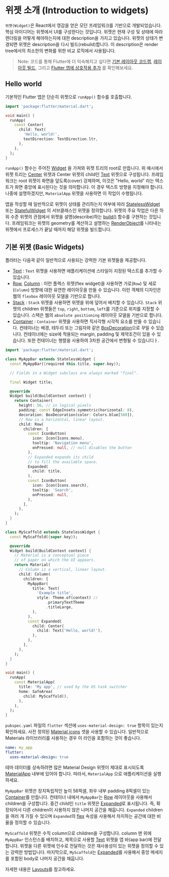 # 위젯 소개 (Introduction to widgets)

`위젯(Widget)`은 React에서 영감을 얻은 모던 프레임워크를 기반으로 개발되었습니다. 핵심 아이디어는 위젯에서 UI를 구성한다는 것입니다. 위젯은 현재 구성 및 상태에 따라 렌더링을 어떻게 해야하는지에 대한 description을 가지고 있습니다. 위젯의 상태가 변경되면 위젯은 description을 다시 빌드(rebuild)합니다. 이 description은 render tree에서의 최소한의 변화를 위한 비교 로직에서 사용됩니다.

> Note: 코드를 통해 Flutter에 더 익숙해지고 싶다면 [기본 레이아웃 코드랩](https://docs.flutter.dev/codelabs/layout-basics), [레이아웃 빌드](https://docs.flutter.dev/ui/layout), 그리고 [Flutter 앱에 상호작용 추가](https://docs.flutter.dev/ui/interactive) 를 확인해보세요.

## Hello world
기본적인 Flutter 앱은 단순히 위젯으로 `runApp()` 함수를 호출합니다.

```dart
import 'package:flutter/material.dart';

void main() {
  runApp(
    const Center(
      child: Text(
        'Hello, world!',
        textDirection: TextDirection.ltr,
      ),
    ),
  );
}
```

`runApp()` 함수는 주어진 [Widget](https://api.flutter.dev/flutter/widgets/Widget-class.html) 을 가져와 위젯 트리의 root로 만듭니다. 위 예시에서 위젯 트리는 [Center](https://api.flutter.dev/flutter/widgets/Center-class.html) 위젯과 Center 위젯의 child인 [Text](https://api.flutter.dev/flutter/widgets/Text-class.html) 위젯으로 구성됩니다. 프레임워크는 root 위젯이 화면을 덮도록(cover) 강제하며, 이것은 "Hello, world" 라는 텍스트가 화면 중앙에 표시된다는 것을 의미합니다. 이 경우 텍스트 방향을 지정해야 합니다. 나중에 설명하겠지만, `MaterialApp` 위젯을 사용하면 이 작업이 수행됩니다.

앱을 작성할 때 일반적으로 위젯이 상태를 관리하는지 여부에 따라 [StatelessWidget](https://api.flutter.dev/flutter/widgets/StatelessWidget-class.html) 또는 [StatefulWidget](https://api.flutter.dev/flutter/widgets/StatefulWidget-class.html) 의 서브클래스인 위젯을 정의합니다. 위젯의 주요 작업은 다른 하위 수준 위젯의 관점에서 위젯을 설명(describe)하는 [build()](https://api.flutter.dev/flutter/widgets/StatelessWidget/build.html) 함수를 구현하는 것입니다. 프레임워크는 위젯의 geometry를 계산하고 설명하는 [RenderObject](https://api.flutter.dev/flutter/rendering/RenderObject-class.html)를 나타내는 위젯에서 프로세스가 끝날 때까지 해당 위젯을 빌드합니다.

## 기본 위젯 (Basic Widgets)
플러터는 다음곽 같이 일반적으로 사용되는 강력한 기본 위젯들을 제공합니다.

- [Text](https://api.flutter.dev/flutter/widgets/Text-class.html) : `Text` 위젯을 사용하면 애플리케이션에 스타일이 지정된 텍스트를 추가할 수 있습니다.
- [Row](https://api.flutter.dev/flutter/widgets/Row-class.html), [Column](https://api.flutter.dev/flutter/widgets/Column-class.html) : 이런 플렉스 위젯(flex widget)을 사용하면 가로(`Row`) 및 세로(`Column`) 방향에 대한 유연한 레이아웃을 만들 수 있습니다. 이런 객체의 디자인은 웹의 `flexbox` 레이아웃 모델을 기반으로 합니다.
- [Stack](https://api.flutter.dev/flutter/widgets/Stack-class.html) : `Stack` 위젯을 사용하면 위젯을 위에 덮어서 배치할 수 있습니다. `Stack` 위젯의 children 위젯들은 `top`, `right`, `bottom`, `left`를 기준으로 위치를 지정할 수 있습니다. 스택은 웹의 `absolute positioning` 레이아웃 모델을 기반으로 합니다.
- [Container](https://api.flutter.dev/flutter/widgets/Container-class.html) : `Container` 위젯을 사용하면 직사각형 시각적 요소를 만들 수 있습니다. 컨테이너는 배경, 테두리 또는 그림자와 같은 [BoxDecoration](https://api.flutter.dev/flutter/painting/BoxDecoration-class.html)으로 꾸밀 수 있습니다. 컨테이너에는 size에 적용되는 margin, padding 및 제약조건이 있을 수 있습니다. 또한 컨테이너는 행렬을 사용하여 3차원 공간에서 변형될 수 있습니디ㅏ.

```dart
import 'package:flutter/material.dart';

class MyAppBar extends StatelessWidget {
  const MyAppBar({required this.title, super.key});

  // Fields in a Widget subclass are always marked "final".

  final Widget title;

  @override
  Widget build(BuildContext context) {
    return Container(
      height: 56, // in logical pixels
      padding: const EdgeInsets.symmetric(horizontal: 8),
      decoration: BoxDecoration(color: Colors.blue[500]),
      // Row is a horizontal, linear layout.
      child: Row(
        children: [
          const IconButton(
            icon: Icon(Icons.menu),
            tooltip: 'Navigation menu',
            onPressed: null, // null disables the button
          ),
          // Expanded expands its child
          // to fill the available space.
          Expanded(
            child: title,
          ),
          const IconButton(
            icon: Icon(Icons.search),
            tooltip: 'Search',
            onPressed: null,
          ),
        ],
      ),
    );
  }
}

class MyScaffold extends StatelessWidget {
  const MyScaffold({super.key});

  @override
  Widget build(BuildContext context) {
    // Material is a conceptual piece
    // of paper on which the UI appears.
    return Material(
      // Column is a vertical, linear layout.
      child: Column(
        children: [
          MyAppBar(
            title: Text(
              'Example title',
              style: Theme.of(context) //
                  .primaryTextTheme
                  .titleLarge,
            ),
          ),
          const Expanded(
            child: Center(
              child: Text('Hello, world!'),
            ),
          ),
        ],
      ),
    );
  }
}

void main() {
  runApp(
    const MaterialApp(
      title: 'My app', // used by the OS task switcher
      home: SafeArea(
        child: MyScaffold(),
      ),
    ),
  );
}
```

`pubspec.yaml` 파일의 `flutter` 섹션에 `uses-material-design: true` 항목이 있는지 확인하세요. 사전 정의된 [Material icons](https://design.google.com/icons/) 셋을 사용할 수 있습니다. 일반적으로 Materials 라이브러리를 사용하는 경우 이 라인을 포함하는 것이 좋습니다.

```yaml
name: my_app
flutter:
  uses-material-design: true
```

테마 데이터를 상속하려면 많은 Material Design 위젯이 제대로 표시되도록 [MaterialApp](https://api.flutter.dev/flutter/material/MaterialApp-class.html) 내부에 있어야 합니다. 따라서, `MaterialApp` 으로 애플리케이션을 실행하세요.

`MyAppBar` 위젯은 장치독립적인 높이 56픽셀, 좌우 내부 padding 8픽셀이 있는 [Container](https://api.flutter.dev/flutter/widgets/Container-class.html)를 만듭니다. 컨테이너 내에서 `MyAppBar`는 [Row](https://api.flutter.dev/flutter/widgets/Row-class.html) 레이아웃을 사용해서 children을 구성합니다. 중간 child인 `title` 위젯은 [Expanded](https://api.flutter.dev/flutter/widgets/Expanded-class.html)로 표시됩니다. 즉, 확장되어서 다른 children이 사용하지 않은 나머지 공간을 채웁니다. `Expanded` children을 여러 개 가질 수 있으며 `Expanded`의 [flex](https://api.flutter.dev/flutter/widgets/Expanded-class.html#flex) 속성을 사용해서 차지하는 공간에 대한 비율을 정의할 수 있습니다.

`MyScaffold` 위젯은 수직 column으로 children을 구성합니다. column 맨 위에 `MyAppBar` 인스턴스를 배치하고, 제목으로 사용할 [Text](https://api.flutter.dev/flutter/widgets/Text-class.html) 위젯을 앱 바(app bar)에 전달합니다. 위젯을 다른 위젯에 인수로 전달하는 것은 재사용성이 있는 위젯을 정의할 수 있는 강력한 방법입니다. 마지막으로, `MyScaffold`는 [Expanded](https://api.flutter.dev/flutter/widgets/Expanded-class.html)를 사용해서 중앙 메세지를 포함된 body로 나머지 공간을 채웁니다.

자세한 내용은 [Layouts](https://docs.flutter.dev/ui/widgets/layout)를 참고하세요.